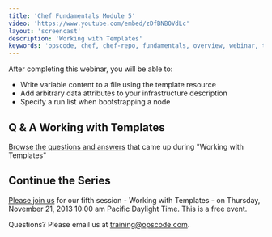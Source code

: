```yaml
---
title: 'Chef Fundamentals Module 5'
video: 'https://www.youtube.com/embed/zDfBNBOVdLc'
layout: 'screencast'
description: 'Working with Templates'
keywords: 'opscode, chef, chef-repo, fundamentals, overview, webinar, template'
---
```


After completing this webinar, you will be able to:

- Write variable content to a file using the template resource
- Add arbitrary data attributes to your infrastructure description
- Specify a run list when bootstrapping a node

## Q & A Working with Templates

[Browse the questions and answers][fundi-week-5-qa] that came up during "Working with Templates"

## Continue the Series

[Please join us][week-6-signup] for our fifth session - Working with Templates - on Thursday, November 21, 2013 10:00 am Pacific Daylight Time. This is a free event.

Questions? Please email us at [training@opscode.com][trainging-at-opscode-com].

[fundi-week-1]: /screencasts/fundi-webinar-week-1
[fundi-week-2]: /screencasts/fundi-webinar-week-2
[fundi-week-3]: /screencasts/fundi-webinar-week-3
[fundi-week-4]: /screencasts/fundi-webinar-week-4
[week-6-signup]: http://pages.opscode.com/20131121-chef-fundamentals-module-6.html
[fundi-week-5-qa]: http://pages.opscode.com/rs/opscode/images/chef-fundamentals-module-5-qa.pdf
[trainging-at-opscode-com]: mailto:training@opscode.com
